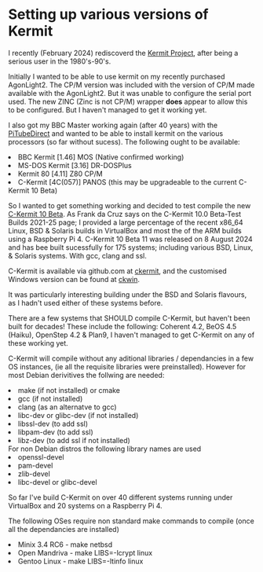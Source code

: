 # Setting up various versions of Kermit
I recently (February 2024) rediscoverd the [Kermit Project](https://kermitproject.org), after being a serious user in the 1980's-90's.

Initially I wanted to be able to use kermit on my recently purchased AgonLight2. The CP/M version was included with the version of CP/M made available with the AgonLight2. But it was unable to configure the serial port used.
The new ZINC (Zinc is not CP/M) wrapper <b>does</b> appear to allow this to be configured. But I haven't managed to get it working yet.

I also got my BBC Master working again (after 40 years) with the [PiTubeDirect](https://github.com/mbernardi1961/PiTubeDoc) and wanted to be able to install kermit on the various processors (so far without sucess). The following ought to be available: 
<li>BBC Kermit [1.46] MOS (Native confirmed working)
<li>MS-DOS Kermit [3.16] DR-DOSPlus
<li>Kermit 80 [4.11] Z80 CP/M
<li>C-Kermit [4C(057)] PANOS (this may be upgradeable to the current C-Kermit 10 Beta)

So I wanted to get something working and decided to test compile the new [C-Kermit 10  Beta](https://www.kermitproject.org/ck10devbuilds.html).
As Frank da Cruz says on the C-Kermit 10.0 Beta-Test Builds 2021-25 page; I provided a large percentage of the recent x86_64 Linux, BSD &amp; Solaris builds in VirtualBox and most the of the ARM builds using a Raspberry Pi 4.
C-Kermit 10 Beta 11 was released on 8 August 2024 and has bee built sucessfully for 175 systems; including various BSD, Linux, & Solaris systems. With gcc, clang and ssl.

C-Kermit is available via github.com at [ckermit](https://github.com/KermitProject/ckermit), and the customised Windows version can be found at [ckwin](https://github.com/davidrg/ckwin).

It was particularly interesting building under the BSD and Solaris flavours, as I hadn't used either of these systems before.

There are a few systems that SHOULD compile C-Kermit, but haven't been built for decades! These include the following: Coherent 4.2, BeOS 4.5 (Haiku), OpenStep 4.2 &amp; Plan9, I haven't managed to get C-Kermit on any of these working yet.

C-Kermit will compile without any aditional libraries / dependancies in a few OS instances, (ie all the requisite libraries were preinstalled). 
However for most Debian derivitives the follwing are needed:
<li>make (if not installed) or cmake
<li>gcc (if not installed)
<li>clang (as an alternatve to gcc)
<li>libc-dev or glibc-dev (if not installed)
<li>libssl-dev (to add ssl)
<li>libpam-dev (to add ssl)
<li>libz-dev (to add ssl if not installed)<br>
For non Debian distros the following library names are used<br>
<li>openssl-devel
<li>pam-devel
<li>zlib-devel
<li>libc-devel or glibc-devel

So far I've build C-Kermit on over 40 different systems running under VirtualBox and 20 systems on a Raspberry Pi 4.

The following OSes require non standard make commands to compile (once all the dependancies are installed)
<li>Minix 3.4 RC6 - make netbsd
<li>Open Mandriva - make LIBS=-lcrypt linux
<li>Gentoo Linux - make LIBS=-ltinfo linux

